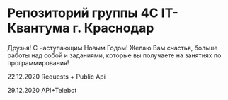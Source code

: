 # Репозиторий группы 4С IT-Квантума г. Краснодар

Друзья!
С наступающим Новым Годом! Желаю Вам счастья, больше работы над собой и заданиями, которые вы получаете на занятиях по программирования!

22.12.2020 Requests + Public Api

29.12.2020  API+Telebot

